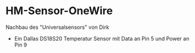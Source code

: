 # HM-Sensor-OneWire
Nachbau des "Universalsensors" von Dirk

- Ein Dallas DS18S20 Temperatur Sensor mit Data an Pin 5 und Power an Pin 9

